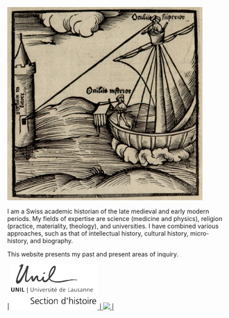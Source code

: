 <img src="https://raw.githubusercontent.com/CAhelvetiorum/Caleb-Abraham/gh-pages/images/tutfetterimg1.png" width="450">

I am a Swiss academic historian of the late medieval and early modern periods. My fields of expertise are science (medicine and physics), religion (practice, materiality, theology), and universities. I have combined various approaches, such as that of intellectual history, cultural history, micro-history, and biography.

This website presents my past and present areas of inquiry.

| <a href="https://www.unil.ch/hist/home.html"><img src="https://raw.githubusercontent.com/CAhelvetiorum/Caleb-Abraham/gh-pages/images/UNIL_hist.png" width="200"> | <a href="site"><img src="https://raw.githubusercontent.com/CAhelvetiorum/Caleb-Abraham/gh-pages/images/???.jpg" width="220"> |
